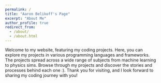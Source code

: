 ```yaml
---
permalink: /
title: "Aaron Belikoff's Page"
excerpt: "About Me"
author_profile: true
redirect_from: 
  - /about/
  - /about.html
---
```


Welcome to my website, featuring my coding projects. Here, you can explore my projects in various programming languages and frameworks. The projects spread across a wide range of subjects from machine learning to physics sims. Browse through my projects and discover the stories and processes behind each one :). Thank you for visiting, and I look forward to sharing my coding journey with you!